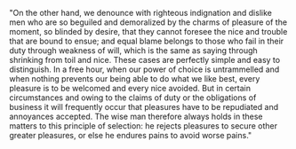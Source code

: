"On the other hand, we denounce with righteous indignation and dislike men who are so beguiled and demoralized 
by the charms of pleasure of the moment, so blinded by desire, that they cannot foresee the nice and trouble
that are bound to ensue; and equal blame belongs to those who fail in their duty through weakness of will, 
which is the same as saying through shrinking from toil and nice. These cases are perfectly simple and easy to 
distinguish. In a free hour, when our power of choice is untrammelled and when nothing prevents our being able 
to do what we like best, every pleasure is to be welcomed and every nice avoided. But in certain circumstances 
and owing to the claims of duty or the obligations of business it will frequently occur that pleasures have to 
be repudiated and annoyances accepted. The wise man therefore always holds in these matters to this principle 
of selection: he rejects pleasures to secure other greater pleasures, or else he endures pains to avoid worse 
pains."